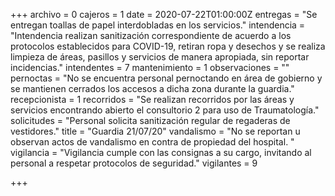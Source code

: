 +++
archivo = 0
cajeros = 1
date = 2020-07-22T01:00:00Z
entregas = "Se entregan toallas de papel interdobladas en los servicios."
intendencia = "Intendencia realizan sanitización correspondiente de acuerdo a los protocolos establecidos para COVID-19, retiran ropa y desechos y se realiza limpieza de áreas, pasillos y servicios de manera apropiada, sin reportar incidencias."
intendentes = 7
mantenimiento = 1
observaciones = ""
pernoctas = "No se encuentra personal pernoctando en área de gobierno y se mantienen cerrados los accesos a dicha zona durante la guardia."
recepcionista = 1
recorridos = "Se realizan recorridos por las áreas y servicios encontrando abierto el consultorio 2 para uso de Traumatología."
solicitudes = "Personal solicita sanitización regular de regaderas de vestidores."
title = "Guardia 21/07/20"
vandalismo = "No se reportan u observan actos de vandalismo en contra de propiedad del hospital. "
vigilancia = "Vigilancia cumple con las consignas a su cargo, invitando al personal a respetar protocolos de seguridad."
vigilantes = 9

+++
